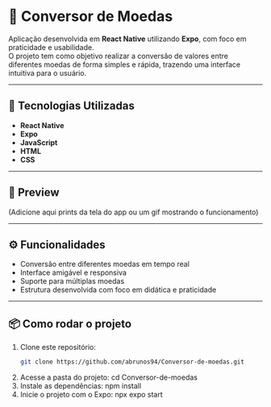 # 💱 Conversor de Moedas

Aplicação desenvolvida em **React Native** utilizando **Expo**, com foco em praticidade e usabilidade.  
O projeto tem como objetivo realizar a conversão de valores entre diferentes moedas de forma simples e rápida, trazendo uma interface intuitiva para o usuário.  

---

## 🚀 Tecnologias Utilizadas

- **React Native**  
- **Expo**  
- **JavaScript**  
- **HTML**  
- **CSS**

---

## 📸 Preview

(Adicione aqui prints da tela do app ou um gif mostrando o funcionamento)

---

## ⚙️ Funcionalidades

- Conversão entre diferentes moedas em tempo real  
- Interface amigável e responsiva  
- Suporte para múltiplas moedas  
- Estrutura desenvolvida com foco em didática e praticidade  

---

## 📦 Como rodar o projeto

1. Clone este repositório:
   ```bash
   git clone https://github.com/abrunos94/Conversor-de-moedas.git
2. Acesse a pasta do projeto:
cd Conversor-de-moedas
3. Instale as dependências:
npm install
4. Inicie o projeto com o Expo:
npx expo start

